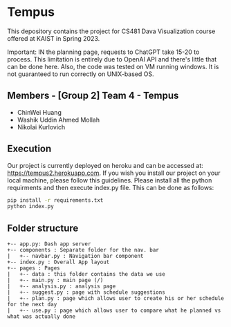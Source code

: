 # Tempus

This depository contains the project for CS481 Dava Visualization course offered at KAIST in Spring 2023. 

Important: IN the planning page, requests to ChatGPT take 15-20 to process. This limitation is entirely due to OpenAI API and there's little that can be done here. Also, the code was tested on VM running windows. It is not guaranteed to run correctly on UNIX-based OS.

## Members - [Group 2] Team 4 - Tempus
- ChinWei Huang
- Washik Uddin Ahmed Mollah
- Nikolai Kurlovich

## Execution
Our project is currently deployed on heroku and can be accessed at: https://tempus2.herokuapp.com. If you wish you install our project on your local machine, please follow this guidelines. Please install all the python requirments and then execute index.py file. This can be done as follows:

```bash
pip install -r requirements.txt
python index.py
```

## Folder structure
```
+-- app.py: Dash app server
+-- components : Separate folder for the nav. bar
|   +-- navbar.py : Navigation bar component
+-- index.py : Overall App layout 
+-- pages : Pages
|   +-- data : this folder contains the data we use
|   +-- main.py : main page (/)
|   +-- analysis.py : analysis page
|   +-- suggest.py : page with schedule suggestions
|   +-- plan.py : page which allows user to create his or her schedule for the next day
|   +-- use.py : page which allows user to compare what he planned vs what was actually done
```